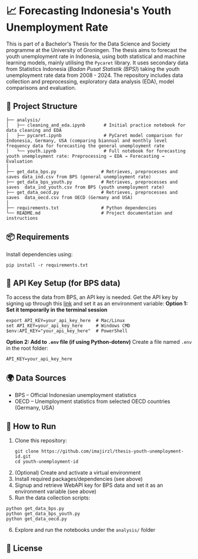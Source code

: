 # 📈 Forecasting Indonesia's Youth Unemployment Rate

This is part of a Bachelor's Thesis for the Data Science and Society programme at the University of Groningen. The thesis aims to forecast the youth unemployment rate in Indonesia, using both statistical and machine learning models, mainly utilising the `Pycaret` library. It uses secondary data from Statistics Indonesia (_Badan Pusat Statistik (BPS)_) taking the youth unemployment rate data from 2008 - 2024. The repository includes data collection and preprocessing, exploratory data analysis (EDA), model comparisons and evaluation. 

## 📁 Project Structure
```
├── analysis/
│   ├── cleaning_and_eda.ipynb       # Initial practice notebook for data cleaning and EDA
│   ├── pycaret.ipynb                # PyCaret model comparison for Indonesia, Germany, USA (comparing biannual and monthly level frequency data for forecasting the general unemployment rate
│   └── youth.ipynb                  # Full notebook for forecasting youth unemployment rate: Preprocessing → EDA → Forecasting → Evaluation
│
├── get_data_bps.py                 # Retrieves, preprocesses and saves data_ind.csv from BPS (general unemployment rate)
├── get_data_bps_youth.py           # Retrieves, preprocesses and saves  data_ind_youth.csv from BPS (youth unemployment rate)
├── get_data_oecd.py                # Retrieves, preprocesses and saves  data_oecd.csv from OECD (Germany and USA)
│
├── requirements.txt                # Python dependencies
└── README.md                       # Project documentation and instructions
```

## 📦 Requirements
Install dependencies using:
```
pip install -r requirements.txt
```

## 🔐 API Key Setup (for BPS data)
To access the data from BPS, an API key is needed. Get the API key by signing up through this [link](https://webapi.bps.go.id/developer/) and set it as an environment variable:
**Option 1: Set it temporarily in the terminal session**
```
export API_KEY=your_api_key_here  # Mac/Linux
set API_KEY=your_api_key_here     # Windows CMD
$env:API_KEY="your_api_key_here"  # PowerShell
```
**Option 2: Add to `.env` file (if using Python-dotenv)**
Create a file named `.env` in the root folder:
```
API_KEY=your_api_key_here
```

## 🌍 Data Sources
- BPS – Official Indonesian unemployment statistics
- OECD – Unemployment statistics from selected OECD countries (Germany, USA)

## 📌 How to Run
1. Clone this repository:
   ```
   git clone https://github.com/imajirzl/thesis-youth-unemployment-id.git
   cd youth-unemployment-id
   ```
3. (Optional) Create and activate a virtual environment
4. Install required packages/dependencies (see above)
5. Signup and retrieve WebAPI key for BPS data and set it as an environment variable (see above)
6. Run the data collection scripts:
  ```
  python get_data_bps.py
  python get_data_bps_youth.py
  python get_data_oecd.py
  ```
6. Explore and run the notebooks under the `analysis/` folder

## 📝 License
